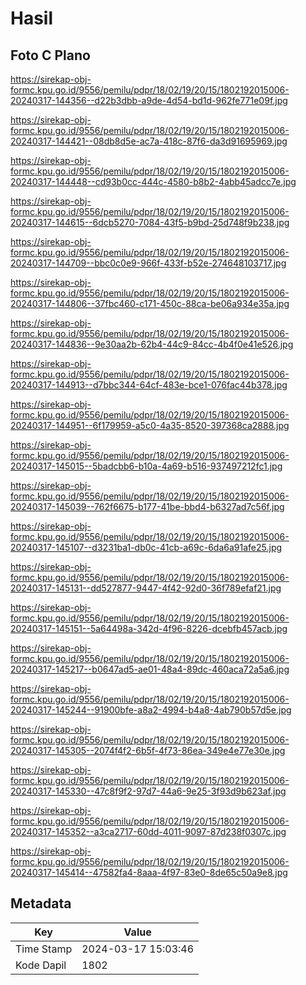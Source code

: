 # Hasil

## Foto C Plano

https://sirekap-obj-formc.kpu.go.id/9556/pemilu/pdpr/18/02/19/20/15/1802192015006-20240317-144356--d22b3dbb-a9de-4d54-bd1d-962fe771e09f.jpg

https://sirekap-obj-formc.kpu.go.id/9556/pemilu/pdpr/18/02/19/20/15/1802192015006-20240317-144421--08db8d5e-ac7a-418c-87f6-da3d91695969.jpg

https://sirekap-obj-formc.kpu.go.id/9556/pemilu/pdpr/18/02/19/20/15/1802192015006-20240317-144448--cd93b0cc-444c-4580-b8b2-4abb45adcc7e.jpg

https://sirekap-obj-formc.kpu.go.id/9556/pemilu/pdpr/18/02/19/20/15/1802192015006-20240317-144615--6dcb5270-7084-43f5-b9bd-25d748f9b238.jpg

https://sirekap-obj-formc.kpu.go.id/9556/pemilu/pdpr/18/02/19/20/15/1802192015006-20240317-144709--bbc0c0e9-966f-433f-b52e-274648103717.jpg

https://sirekap-obj-formc.kpu.go.id/9556/pemilu/pdpr/18/02/19/20/15/1802192015006-20240317-144806--37fbc460-c171-450c-88ca-be06a934e35a.jpg

https://sirekap-obj-formc.kpu.go.id/9556/pemilu/pdpr/18/02/19/20/15/1802192015006-20240317-144836--9e30aa2b-62b4-44c9-84cc-4b4f0e41e526.jpg

https://sirekap-obj-formc.kpu.go.id/9556/pemilu/pdpr/18/02/19/20/15/1802192015006-20240317-144913--d7bbc344-64cf-483e-bce1-076fac44b378.jpg

https://sirekap-obj-formc.kpu.go.id/9556/pemilu/pdpr/18/02/19/20/15/1802192015006-20240317-144951--6f179959-a5c0-4a35-8520-397368ca2888.jpg

https://sirekap-obj-formc.kpu.go.id/9556/pemilu/pdpr/18/02/19/20/15/1802192015006-20240317-145015--5badcbb6-b10a-4a69-b516-937497212fc1.jpg

https://sirekap-obj-formc.kpu.go.id/9556/pemilu/pdpr/18/02/19/20/15/1802192015006-20240317-145039--762f6675-b177-41be-bbd4-b6327ad7c56f.jpg

https://sirekap-obj-formc.kpu.go.id/9556/pemilu/pdpr/18/02/19/20/15/1802192015006-20240317-145107--d3231ba1-db0c-41cb-a69c-6da6a91afe25.jpg

https://sirekap-obj-formc.kpu.go.id/9556/pemilu/pdpr/18/02/19/20/15/1802192015006-20240317-145131--dd527877-9447-4f42-92d0-36f789efaf21.jpg

https://sirekap-obj-formc.kpu.go.id/9556/pemilu/pdpr/18/02/19/20/15/1802192015006-20240317-145151--5a64498a-342d-4f96-8226-dcebfb457acb.jpg

https://sirekap-obj-formc.kpu.go.id/9556/pemilu/pdpr/18/02/19/20/15/1802192015006-20240317-145217--b0647ad5-ae01-48a4-89dc-460aca72a5a6.jpg

https://sirekap-obj-formc.kpu.go.id/9556/pemilu/pdpr/18/02/19/20/15/1802192015006-20240317-145244--91900bfe-a8a2-4994-b4a8-4ab790b57d5e.jpg

https://sirekap-obj-formc.kpu.go.id/9556/pemilu/pdpr/18/02/19/20/15/1802192015006-20240317-145305--2074f4f2-6b5f-4f73-86ea-349e4e77e30e.jpg

https://sirekap-obj-formc.kpu.go.id/9556/pemilu/pdpr/18/02/19/20/15/1802192015006-20240317-145330--47c8f9f2-97d7-44a6-9e25-3f93d9b623af.jpg

https://sirekap-obj-formc.kpu.go.id/9556/pemilu/pdpr/18/02/19/20/15/1802192015006-20240317-145352--a3ca2717-60dd-4011-9097-87d238f0307c.jpg

https://sirekap-obj-formc.kpu.go.id/9556/pemilu/pdpr/18/02/19/20/15/1802192015006-20240317-145414--47582fa4-8aaa-4f97-83e0-8de65c50a9e8.jpg


## Metadata

| Key        | Value               |
| ---------- | ------------------- |
| Time Stamp | 2024-03-17 15:03:46 |
| Kode Dapil | 1802                |



